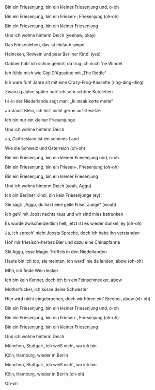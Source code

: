 Bin ein Friesenjung, bin ein kleiner Friesenjung und, o-oh

Bin ein Friesenjung, bin ein Friesen-, Friesenjung (oh-oh)

Bin ein Friesenjung, bin ein kleiner Friesenjung

Und ich wohne hinterm Deich (yeehaw, okay)

Das Friesenleben, das ist einfach simpel

Heineken, Rotwein und paar Berliner Kindl (yes)

Gabber hab' ich schon gehört, da trug ich noch 'ne Windel

Ich fühle mich wie Gigi D'Agostino mit „The Riddle“

Ich ware fünf Jahre alt mit eine Crazy-Frog-Kassette (ring-ding-ding)

Zwanzig Jahre später hab' ich sehr schöne Koteletten

I-i-in der Niederlande sagt man: „Ik maak korte mette“

Jo-Joost Klein, ich hör' nicht gerne auf Gesetze

Ich bin nur ein kleiner Friesenjunge

Und ich wohne hinterm Deich

Ja, Ostfriesland ist ein schönes Land

Wie die Schweiz und Österreich (oh-oh)

Bin ein Friesenjung, bin ein kleiner Friesenjung und, o-oh

Bin ein Friesenjung, bin ein Friesen-, Friesenjung (oh-oh)

Bin ein Friesenjung, bin ein kleiner Friesenjung

Und ich wohne hinterm Deich (yeah, Aggu)

Ich bin Berliner Kindl, bin kein Friesenjunge (ey)

Sie sagt: „Aggu, du hast eine geile Frise, Junge“ (wouh)

Ich geh' mit Joost nachts raus und wir sind mies betrunken

Es wurde zwischenzeitlich hell, jetzt ist es wieder dunkel, ey (oh-oh)

Ja, ich sprech' nicht Joosts Sprache, doch ich habe ihn verstanden

Hol' mir friesisch-herbes Bier und dazu eine Chinapfanne

Ski Aggu, esse Magic-Trüffels in den Niederlanden

Heute bin ich top, sie meinten, ich werd' nie da landen, abow (oh-oh)

Mhh, ich finde Wein lecker

Ich bin kein Kenner, doch ich bin ein Feinschmecker, abow

Motherfucker, ich küsse deine Schwester

Hier wird nicht eingebrochen, doch wir hören ein' Brecher, abow (oh-oh)

Bin ein Friesenjung, bin ein kleiner Friesenjung und, o-oh

Bin ein Friesenjung, bin ein Friesen-, Friesenjung (oh-oh)

Bin ein Friesenjung, bin ein kleiner Friesenjung

Und ich wohne hinterm Deich

München, Stuttgart, ich weiß nicht, wo ich bin

Köln, Hamburg, wieder in Berlin

München, Stuttgart, ich weiß nicht, wo ich bin

Köln, Hamburg, wieder in Berlin (oh-oh)

Oh-oh

